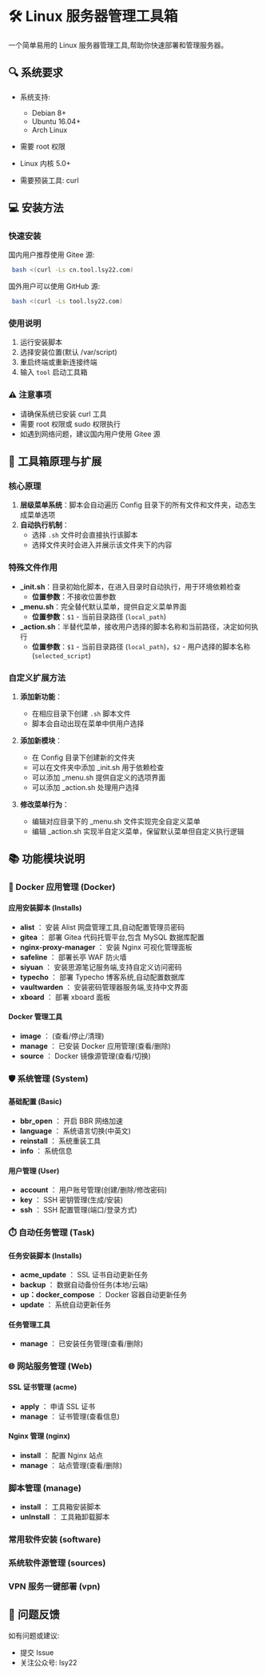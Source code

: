 # 🛠 Linux 服务器管理工具箱

一个简单易用的 Linux 服务器管理工具,帮助你快速部署和管理服务器。

## 🔍 系统要求

- 系统支持:

  - Debian 8+
  - Ubuntu 16.04+
  - Arch Linux

- 需要 root 权限
- Linux 内核 5.0+
- 需要预装工具: curl

## 💻 安装方法

### 快速安装

国内用户推荐使用 Gitee 源:

```bash
 bash <(curl -Ls cn.tool.lsy22.com)
```

国外用户可以使用 GitHub 源:

```bash
 bash <(curl -Ls tool.lsy22.com)
```

### 使用说明

1. 运行安装脚本
2. 选择安装位置(默认 /var/script)
3. 重启终端或重新连接终端
4. 输入 `tool` 启动工具箱

### ⚠️ 注意事项

- 请确保系统已安装 curl 工具
- 需要 root 权限或 sudo 权限执行
- 如遇到网络问题，建议国内用户使用 Gitee 源

## 🔧 工具箱原理与扩展

### 核心原理

1. **层级菜单系统**：脚本会自动遍历 Config 目录下的所有文件和文件夹，动态生成菜单选项
2. **自动执行机制**：
   - 选择 `.sh` 文件时会直接执行该脚本
   - 选择文件夹时会进入并展示该文件夹下的内容

### 特殊文件作用

- **\_init.sh**：目录初始化脚本，在进入目录时自动执行，用于环境依赖检查
  - **位置参数**：不接收位置参数
- **\_menu.sh**：完全替代默认菜单，提供自定义菜单界面
  - **位置参数**：`$1` - 当前目录路径 (`local_path`)
- **\_action.sh**：半替代菜单，接收用户选择的脚本名称和当前路径，决定如何执行
  - **位置参数**：`$1` - 当前目录路径 (`local_path`)，`$2` - 用户选择的脚本名称 (`selected_script`)

### 自定义扩展方法

1. **添加新功能**：

   - 在相应目录下创建 `.sh` 脚本文件
   - 脚本会自动出现在菜单中供用户选择

2. **添加新模块**：

   - 在 Config 目录下创建新的文件夹
   - 可以在文件夹中添加 \_init.sh 用于依赖检查
   - 可以添加 \_menu.sh 提供自定义的选项界面
   - 可以添加 \_action.sh 处理用户选择

3. **修改菜单行为**：
   - 编辑对应目录下的 \_menu.sh 文件实现完全自定义菜单
   - 编辑 \_action.sh 实现半自定义菜单，保留默认菜单但自定义执行逻辑

## 📚 功能模块说明

### 🐳 Docker 应用管理 (Docker)

#### 应用安装脚本 (Installs)

- **alist** ： 安装 Alist 网盘管理工具,自动配置管理员密码
- **gitea** ： 部署 Gitea 代码托管平台,包含 MySQL 数据库配置
- **nginx-proxy-manager** ： 安装 Nginx 可视化管理面板
- **safeline** ： 部署长亭 WAF 防火墙
- **siyuan** ： 安装思源笔记服务端,支持自定义访问密码
- **typecho** ： 部署 Typecho 博客系统,自动配置数据库
- **vaultwarden** ： 安装密码管理器服务端,支持中文界面
- **xboard** ： 部署 xboard 面板

#### Docker 管理工具

- **image** ： (查看/停止/清理)
- **manage** ： 已安装 Docker 应用管理(查看/删除)
- **source** ： Docker 镜像源管理(查看/切换)

### 🛡️ 系统管理 (System)

#### 基础配置 (Basic)

- **bbr_open** ： 开启 BBR 网络加速
- **language** ： 系统语言切换(中英文)
- **reinstall** ： 系统重装工具
- **info** ： 系统信息

#### 用户管理 (User)

- **account** ： 用户账号管理(创建/删除/修改密码)
- **key** ： SSH 密钥管理(生成/安装)
- **ssh** ： SSH 配置管理(端口/登录方式)

### ⏱️ 自动任务管理 (Task)

#### 任务安装脚本 (Installs)

- **acme_update** ： SSL 证书自动更新任务
- **backup** ： 数据自动备份任务(本地/云端)
- **up：docker_compose** ： Docker 容器自动更新任务
- **update** ： 系统自动更新任务

#### 任务管理工具

- **manage** ： 已安装任务管理(查看/删除)

### 🌐 网站服务管理 (Web)

#### SSL 证书管理 (acme)

- **apply** ： 申请 SSL 证书
- **manage** ： 证书管理(查看信息)

#### Nginx 管理 (nginx)

- **install** ： 配置 Nginx 站点
- **manage** ： 站点管理(查看/删除)

### 脚本管理 (manage)

- **install** ： 工具箱安装脚本
- **unInstall** ： 工具箱卸载脚本

### 常用软件安装 (software)

### 系统软件源管理 (sources)

### VPN 服务一键部署 (vpn)

## 📝 问题反馈

如有问题或建议:

- 提交 Issue
- 关注公众号: lsy22
